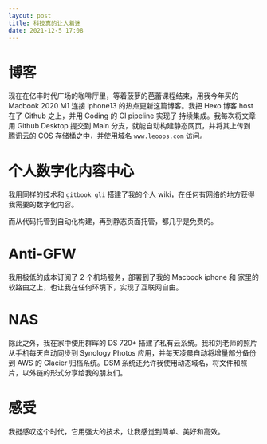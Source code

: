 ```yaml
---
layout: post
title: 科技真的让人着迷
date: 2021-12-5 17:08
---
```


# 博客
现在在亿丰时代广场的咖啡厅里，等着菠萝的芭蕾课程结束，用我今年买的 Macbook 2020 M1 连接 iphone13 的热点更新这篇博客。我把 Hexo 博客 host 在了 Github 之上，并用 Coding 的 CI pipeline 实现了 持续集成。我每次将文章用 Github Desktop 提交到 Main 分支，就能自动构建静态网页，并将其上传到 腾讯云的 COS 存储桶之中，并使用域名 `www.leoops.com` 访问。

# 个人数字化内容中心
我用同样的技术和 `gitbook gli` 搭建了我的个人 wiki，在任何有网络的地方获得我需要的数字化内容。

而从代码托管到自动化构建，再到静态页面托管，都几乎是免费的。

# Anti-GFW
我用极低的成本订阅了 2 个机场服务，部署到了我的 Macbook iphone 和 家里的软路由之上，也让我在任何环境下，实现了互联网自由。

# NAS
除此之外，我在家中使用群晖的 DS 720+ 搭建了私有云系统。我和刘老师的照片从手机每天自动同步到 Synology Photos 应用，并每天凌晨自动将增量部分备份到 AWS 的 Glacier 归档系统。DSM 系统还允许我使用动态域名，将文件和照片，以外链的形式分享给我的朋友们。

# 感受
我挺感叹这个时代，它用强大的技术，让我感觉到简单、美好和高效。




